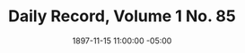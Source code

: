 ---
title: Daily Record, Volume 1 No. 85
date: 1897-11-15 11:00:00 -05:00
primary_image: "/uploads/archive_previews/1897-11-15.jpg"
file: "/uploads/archive_pdfs/1897-11-15.pdf"
layout: item
---